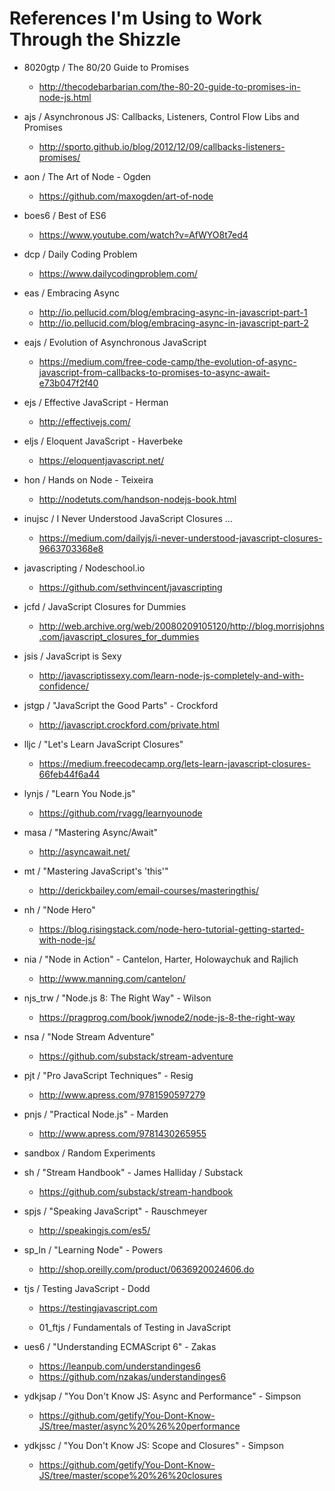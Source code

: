 # References I'm Using to Work Through the Shizzle

- 8020gtp / The 80/20 Guide to Promises

  - http://thecodebarbarian.com/the-80-20-guide-to-promises-in-node-js.html

- ajs / Asynchronous JS: Callbacks, Listeners, Control Flow Libs and Promises

  - http://sporto.github.io/blog/2012/12/09/callbacks-listeners-promises/

- aon / The Art of Node - Ogden

  - https://github.com/maxogden/art-of-node

- boes6 / Best of ES6

  - https://www.youtube.com/watch?v=AfWYO8t7ed4

- dcp / Daily Coding Problem

  - https://www.dailycodingproblem.com/

- eas / Embracing Async

  - http://io.pellucid.com/blog/embracing-async-in-javascript-part-1
  - http://io.pellucid.com/blog/embracing-async-in-javascript-part-2

- eajs / Evolution of Asynchronous JavaScript

  - https://medium.com/free-code-camp/the-evolution-of-async-javascript-from-callbacks-to-promises-to-async-await-e73b047f2f40

- ejs / Effective JavaScript - Herman

  - http://effectivejs.com/

- eljs / Eloquent JavaScript - Haverbeke

  - https://eloquentjavascript.net/

- hon / Hands on Node - Teixeira

  - http://nodetuts.com/handson-nodejs-book.html

- inujsc / I Never Understood JavaScript Closures ...

  - https://medium.com/dailyjs/i-never-understood-javascript-closures-9663703368e8

- javascripting / Nodeschool.io

  - https://github.com/sethvincent/javascripting

- jcfd / JavaScript Closures for Dummies

  - http://web.archive.org/web/20080209105120/http://blog.morrisjohns.com/javascript_closures_for_dummies

- jsis / JavaScript is Sexy

  - http://javascriptissexy.com/learn-node-js-completely-and-with-confidence/

- jstgp / "JavaScript the Good Parts" - Crockford

  - http://javascript.crockford.com/private.html

- lljc / "Let's Learn JavaScript Closures"

  - https://medium.freecodecamp.org/lets-learn-javascript-closures-66feb44f6a44

- lynjs / "Learn You Node.js"

  - https://github.com/rvagg/learnyounode

- masa / "Mastering Async/Await"

  - http://asyncawait.net/

- mt / "Mastering JavaScript's 'this'"

  - http://derickbailey.com/email-courses/masteringthis/

- nh / "Node Hero"

  - https://blog.risingstack.com/node-hero-tutorial-getting-started-with-node-js/

- nia / "Node in Action" - Cantelon, Harter, Holowaychuk and Rajlich

  - http://www.manning.com/cantelon/

- njs_trw / "Node.js 8: The Right Way" - Wilson

  - https://pragprog.com/book/jwnode2/node-js-8-the-right-way

- nsa / "Node Stream Adventure"

  - https://github.com/substack/stream-adventure

- pjt / "Pro JavaScript Techniques" - Resig

  - http://www.apress.com/9781590597279

- pnjs / "Practical Node.js" - Marden

  - http://www.apress.com/9781430265955

- sandbox / Random Experiments

- sh / "Stream Handbook" - James Halliday / Substack

  - https://github.com/substack/stream-handbook

- spjs / "Speaking JavaScript" - Rauschmeyer

  - http://speakingjs.com/es5/

- sp_ln / "Learning Node" - Powers

  - http://shop.oreilly.com/product/0636920024606.do

- tjs / Testing JavaScript - Dodd

  - https://testingjavascript.com

  - 01_ftjs / Fundamentals of Testing in JavaScript

* ues6 / "Understanding ECMAScript 6" - Zakas

  - https://leanpub.com/understandinges6
  - https://github.com/nzakas/understandinges6

* ydkjsap / "You Don't Know JS: Async and Performance" - Simpson

  - https://github.com/getify/You-Dont-Know-JS/tree/master/async%20%26%20performance

* ydkjssc / "You Don't Know JS: Scope and Closures" - Simpson
  - https://github.com/getify/You-Dont-Know-JS/tree/master/scope%20%26%20closures
